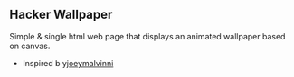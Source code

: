 ## Hacker Wallpaper

Simple & single html web page that displays an animated wallpaper based on canvas.

* Inspired b y[joeymalvinni](https://github.com/joeymalvinni/webrtc-ip)
 <!-- https://webrtc-ip.herokuapp.com/ -->
 <!-- [Hacker News](https://news.ycombinator.com/) -->
 <!-- https://api.ipify.org/?format=json -->
 <!-- https://stackoverflow.com/questions/391979/how-to-get-clients-ip-address-using-javascript -->
 <!-- http://ip.jsontest.com/ -->
 <!-- https://api.ipify.org/?format=jsonp -->
 <!-- https://api.ipgeolocation.io/ipgeo?apiKey=f8e0b361e8f4405c94613ab534959fdf -->
 <!-- https://api.ipdata.co/?api-key=be0f755b93290b4c100445d77533d291763a417c75524e95e07819ad -->
 <!-- http://ip-api.com/json -->
 <!-- https://ipapi.co/json/ -->
 <!-- https://json.geoiplookup.io/ -->
 <!-- http://gd.geobytes.com/GetCityDetails -->
 <!-- https://api.db-ip.com/v2/free/self -->
 <!-- https://www.cloudflare.com/cdn-cgi/trace -->
